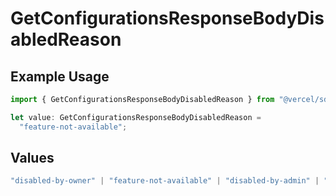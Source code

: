 # GetConfigurationsResponseBodyDisabledReason

## Example Usage

```typescript
import { GetConfigurationsResponseBodyDisabledReason } from "@vercel/sdk/models/getconfigurationsop.js";

let value: GetConfigurationsResponseBodyDisabledReason =
  "feature-not-available";
```

## Values

```typescript
"disabled-by-owner" | "feature-not-available" | "disabled-by-admin" | "original-owner-left-the-team" | "account-plan-downgrade" | "original-owner-role-downgraded"
```